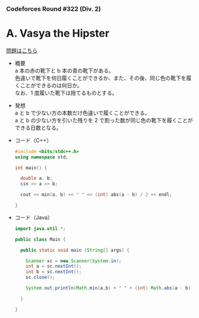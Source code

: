 ### Codeforces Round #322 (Div. 2)

# A. Vasya the Hipster

  [問題はこちら](https://codeforces.com/problemset/problem/581/A)
  
- 概要<br>
  a 本の赤の靴下と b 本の青の靴下がある。<br>
  色違いで靴下を何日履くことができるか、また、その後、同じ色の靴下を履くことができるのは何日か。<br>
  なお、1 度履いた靴下は捨てるものとする。
  
  
- 発想<br>
  a と b で少ない方の本数だけ色違いで履くことができる。<br>
  a と b の少ない方を引いた残りを 2 で割った数が同じ色の靴下を履くことができる日数となる。
  
  
- コード（C++）

  ```cpp
  #include <bits/stdc++.h>
  using namespace std;

  int main() {

    double a, b;
    cin >> a >> b;

    cout << min(a, b) << " " << (int) abs(a - b) / 2 << endl; 

  }
  ```
  
- コード（Java）

  ```java
  import java.util.*;

  public class Main {

    public static void main (String[] args) {

      Scanner sc = new Scanner(System.in);
      int a = sc.nextInt();
      int b = sc.nextInt();
      sc.close();

      System.out.println(Math.min(a,b) + " " + (int) Math.abs(a - b) / 2);

    }

  }
  ```
    